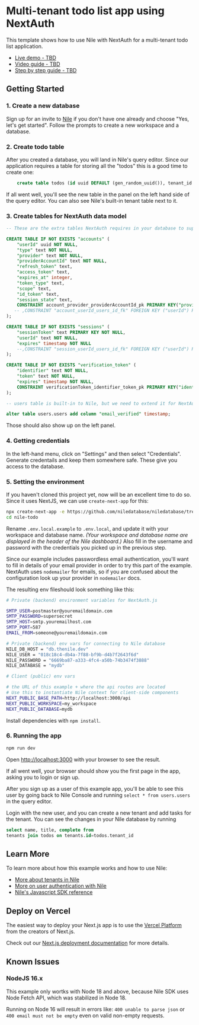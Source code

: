 # Multi-tenant todo list app using NextAuth

This template shows how to use Nile with NextAuth for a multi-tenant todo list application.

- [Live demo - TBD]()
- [Video guide - TBD]()
- [Step by step guide - TBD]()

## Getting Started

### 1. Create a new database

Sign up for an invite to [Nile](https://thenile.dev) if you don't have one already and choose "Yes, let's get started". Follow the prompts to create a new workspace and a database.

### 2. Create todo table

After you created a database, you will land in Nile's query editor. Since our application requires a table for storing all the "todos" this is a good time to create one:

```sql
    create table todos (id uuid DEFAULT (gen_random_uuid()), tenant_id uuid, title varchar(256), complete boolean);
```

If all went well, you'll see the new table in the panel on the left hand side of the query editor. You can also see Nile's built-in tenant table next to it.

### 3. Create tables for NextAuth data model

```sql
-- These are the extra tables NextAuth requires in your database to support

CREATE TABLE IF NOT EXISTS "accounts" (
    "userId" uuid NOT NULL,
    "type" text NOT NULL,
    "provider" text NOT NULL,
    "providerAccountId" text NOT NULL,
    "refresh_token" text,
    "access_token" text,
    "expires_at" integer,
    "token_type" text,
    "scope" text,
    "id_token" text,
    "session_state" text,
    CONSTRAINT account_provider_providerAccountId_pk PRIMARY KEY("provider","providerAccountId")
   -- ,CONSTRAINT "account_userId_users_id_fk" FOREIGN KEY ("userId") REFERENCES "users.users"("id") ON DELETE cascade ON UPDATE no action;
);

CREATE TABLE IF NOT EXISTS "sessions" (
    "sessionToken" text PRIMARY KEY NOT NULL,
    "userId" text NOT NULL,
    "expires" timestamp NOT NULL
    --,CONSTRAINT "session_userId_users_id_fk" FOREIGN KEY ("userId") REFERENCES "users.users"("id") ON DELETE cascade ON UPDATE no action;
);

CREATE TABLE IF NOT EXISTS "verification_token" (
    "identifier" text NOT NULL,
    "token" text NOT NULL,
    "expires" timestamp NOT NULL,
    CONSTRAINT verificationToken_identifier_token_pk PRIMARY KEY("identifier","token")
);

-- users table is built-in to Nile, but we need to extend it for NextAuth

alter table users.users add column "email_verified" timestamp;
```

Those should also show up on the left panel.

### 4. Getting credentials

In the left-hand menu, click on "Settings" and then select "Credentials". Generate credentails and keep them somewhere safe. These give you access to the database.

### 5. Setting the environment

If you haven't cloned this project yet, now will be an excellent time to do so. Since it uses NextJS, we can use `create-next-app` for this:

```bash
npx create-next-app -e https://github.com/niledatabase/niledatabase/tree/main/examples/user_management/NextAuth todo-nextauth
cd nile-todo
```

Rename `.env.local.example` to `.env.local`, and update it with your workspace and database name.
_(Your workspace and database name are displayed in the header of the Nile dashboard.)_
Also fill in the username and password with the credentials you picked up in the previous step.

Since our example includes passwordless email authentication, you'll want to fill in details of your email provider in order to try this part of the example.
NextAuth uses `nodemailer` for emails, so if you are confused about the configuration look up your provider in `nodemailer` docs.

The resulting env fileshould look something like this:

```bash
# Private (backend) environment variables for NextAuth.js

SMTP_USER=postmaster@youremaildomain.com
SMTP_PASSWORD=supersecret
SMTP_HOST=smtp.youremailhost.com
SMTP_PORT=587
EMAIL_FROM=someone@youremaildomain.com

# Private (backend) env vars for connecting to Nile database
NILE_DB_HOST = "db.thenile.dev"
NILE_USER = "018c18c4-db4a-7f88-bf9b-d4b7f2643f6d"
NILE_PASSWORD = "6669ba87-a333-4fc4-a50b-74b3474f3888"
NILE_DATABASE = "mydb"

# Client (public) env vars

# the URL of this example + where the api routes are located
# Use this to instantiate Nile context for client-side components
NEXT_PUBLIC_BASE_PATH=http://localhost:3000/api
NEXT_PUBLIC_WORKSPACE=my_workspace
NEXT_PUBLIC_DATABASE=mydb
```

Install dependencies with `npm install`.

### 6. Running the app

```bash
npm run dev
```

Open [http://localhost:3000](http://localhost:3000) with your browser to see the result.

If all went well, your browser should show you the first page in the app, asking you to login or sign up.

After you sign up as a user of this example app, you'll be able to see this user by going back to Nile Console and running `select * from users.users` in the query editor.

Login with the new user, and you can create a new tenant and add tasks for the tenant. You can see the changes in your Nile database by running

```sql
select name, title, complete from
tenants join todos on tenants.id=todos.tenant_id
```

## Learn More

To learn more about how this example works and how to use Nile:

- [More about tenants in Nile](https://niledatabase-www.vercel.app/docs/tenant-management)
- [More on user authentication with Nile](https://niledatabase-www.vercel.app/docs/user-authentication)
- [Nile's Javascript SDK reference](https://niledatabase-www.vercel.app/docs/reference/sdk-reference)

## Deploy on Vercel

The easiest way to deploy your Next.js app is to use the [Vercel Platform](https://vercel.com/new?utm_medium=default-template&filter=next.js&utm_source=create-next-app&utm_campaign=create-next-app-readme) from the creators of Next.js.

Check out our [Next.js deployment documentation](https://nextjs.org/docs/deployment) for more details.

## Known Issues

### NodeJS 16.x

This example only wortks with Node 18 and above, because Nile SDK uses Node Fetch API, which was stabilized in Node 18.

Running on Node 16 will result in errors like:
`400 unable to parse json` or `400 email must not be empty` even on valid non-empty requests.
